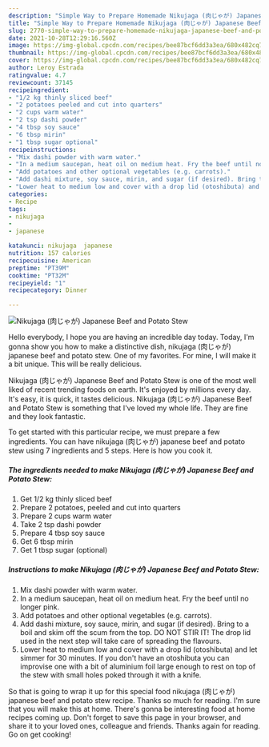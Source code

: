 ```yaml
---
description: "Simple Way to Prepare Homemade Nikujaga (肉じゃが) Japanese Beef and Potato Stew"
title: "Simple Way to Prepare Homemade Nikujaga (肉じゃが) Japanese Beef and Potato Stew"
slug: 2770-simple-way-to-prepare-homemade-nikujaga-japanese-beef-and-potato-stew
date: 2021-10-28T12:29:16.560Z
image: https://img-global.cpcdn.com/recipes/bee87bcf6dd3a3ea/680x482cq70/nikujaga-肉じゃが-japanese-beef-and-potato-stew-recipe-main-photo.jpg
thumbnail: https://img-global.cpcdn.com/recipes/bee87bcf6dd3a3ea/680x482cq70/nikujaga-肉じゃが-japanese-beef-and-potato-stew-recipe-main-photo.jpg
cover: https://img-global.cpcdn.com/recipes/bee87bcf6dd3a3ea/680x482cq70/nikujaga-肉じゃが-japanese-beef-and-potato-stew-recipe-main-photo.jpg
author: Leroy Estrada
ratingvalue: 4.7
reviewcount: 37145
recipeingredient:
- "1/2 kg thinly sliced beef"
- "2 potatoes peeled and cut into quarters"
- "2 cups warm water"
- "2 tsp dashi powder"
- "4 tbsp soy sauce"
- "6 tbsp mirin"
- "1 tbsp sugar optional"
recipeinstructions:
- "Mix dashi powder with warm water."
- "In a medium saucepan, heat oil on medium heat. Fry the beef until no longer pink."
- "Add potatoes and other optional vegetables (e.g. carrots)."
- "Add dashi mixture, soy sauce, mirin, and sugar (if desired). Bring to a boil and skim off the scum from the top. DO NOT STIR IT! The drop lid used in the next step will take care of spreading the flavours."
- "Lower heat to medium low and cover with a drop lid (otoshibuta) and let simmer for 30 minutes. If you don&#39;t have an otoshibuta you can improvise one with a bit of aluminium foil large enough to rest on top of the stew with small holes poked through it with a knife."
categories:
- Recipe
tags:
- nikujaga
- 
- japanese

katakunci: nikujaga  japanese 
nutrition: 157 calories
recipecuisine: American
preptime: "PT39M"
cooktime: "PT32M"
recipeyield: "1"
recipecategory: Dinner

---
```



![Nikujaga (肉じゃが) Japanese Beef and Potato Stew](https://img-global.cpcdn.com/recipes/bee87bcf6dd3a3ea/680x482cq70/nikujaga-肉じゃが-japanese-beef-and-potato-stew-recipe-main-photo.jpg)

Hello everybody, I hope you are having an incredible day today. Today, I'm gonna show you how to make a distinctive dish, nikujaga (肉じゃが) japanese beef and potato stew. One of my favorites. For mine, I will make it a bit unique. This will be really delicious.



Nikujaga (肉じゃが) Japanese Beef and Potato Stew is one of the most well liked of recent trending foods on earth. It's enjoyed by millions every day. It's easy, it is quick, it tastes delicious. Nikujaga (肉じゃが) Japanese Beef and Potato Stew is something that I've loved my whole life. They are fine and they look fantastic.


To get started with this particular recipe, we must prepare a few ingredients. You can have nikujaga (肉じゃが) japanese beef and potato stew using 7 ingredients and 5 steps. Here is how you cook it.

<!--inarticleads1-->

##### The ingredients needed to make Nikujaga (肉じゃが) Japanese Beef and Potato Stew:

1. Get 1/2 kg thinly sliced beef
1. Prepare 2 potatoes, peeled and cut into quarters
1. Prepare 2 cups warm water
1. Take 2 tsp dashi powder
1. Prepare 4 tbsp soy sauce
1. Get 6 tbsp mirin
1. Get 1 tbsp sugar (optional)




<!--inarticleads2-->

##### Instructions to make Nikujaga (肉じゃが) Japanese Beef and Potato Stew:

1. Mix dashi powder with warm water.
1. In a medium saucepan, heat oil on medium heat. Fry the beef until no longer pink.
1. Add potatoes and other optional vegetables (e.g. carrots).
1. Add dashi mixture, soy sauce, mirin, and sugar (if desired). Bring to a boil and skim off the scum from the top. DO NOT STIR IT! The drop lid used in the next step will take care of spreading the flavours.
1. Lower heat to medium low and cover with a drop lid (otoshibuta) and let simmer for 30 minutes. If you don&#39;t have an otoshibuta you can improvise one with a bit of aluminium foil large enough to rest on top of the stew with small holes poked through it with a knife.




So that is going to wrap it up for this special food nikujaga (肉じゃが) japanese beef and potato stew recipe. Thanks so much for reading. I'm sure that you will make this at home. There's gonna be interesting food at home recipes coming up. Don't forget to save this page in your browser, and share it to your loved ones, colleague and friends. Thanks again for reading. Go on get cooking!
